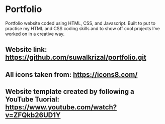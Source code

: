 # Portfolio
Portfolio website coded using HTML, CSS, and Javascript. Built to put to practise my HTML and CSS coding skills and to show off cool projects I've worked on in a creative way.

## Website link: https://github.com/suwalkrizal/portfolio.git

## All icons taken from: https://icons8.com/

## Website template created by following a YouTube Tuorial: https://www.youtube.com/watch?v=ZFQkb26UD1Y
